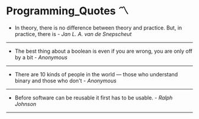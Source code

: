 # Programming_Quotes :part_alternation_mark:
- In theory, there is no difference between theory and practice. But, in practice, there is    *- Jan L. A. van de Snepscheut*
---
- The best thing about a boolean is even if you are wrong, you are only off by a bit           *- Anonymous*
---
- There are 10 kinds of people in the world — those who understand binary and those who don't  *- Anonymous*
---
- Before software can be reusable it first has to be usable.                                   *- Ralph Johnson*
---
